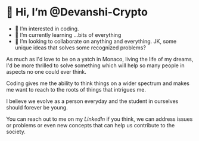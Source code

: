 # 👋 Hi, I’m @Devanshi-Crypto
- 👀 I’m interested in coding.
- 🌱 I’m currently learning ...bits of everything
- 💞️ I’m looking to collaborate on anything and everything. JK, some unique ideas that solves some recognized problems?

 As much as I'd love to be on a yatch in Monaco, living the life of my dreams, I'd be more thrilled to solve something which will help so many people in aspects no one could ever think.
 
 Coding gives me the ability to think things on a wider spectrum and makes me want to reach to the roots of things that intrigues me.
 
 I believe we evolve as a person everyday and the student in ourselves should forever be young.

You can reach out to me on my *LinkedIn* if you think, we can address issues or problems or even new concepts that can help us contribute to the society.


<!---
Devanshi-Crypto/Devanshi-Crypto is a ✨ special ✨ repository because its `README.md` (this file) appears on your GitHub profile.
You can click the Preview link to take a look at your changes.
--->
